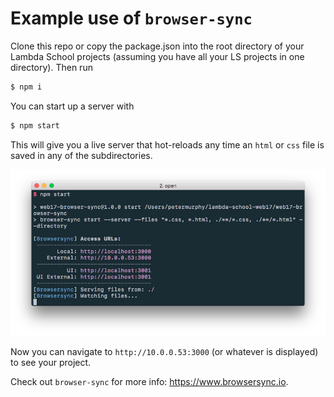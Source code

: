 # Example use of `browser-sync`

Clone this repo or copy the package.json into the root directory of your Lambda School projects (assuming you have all your LS projects in one directory). Then run

```bash
$ npm i
```

You can start up a server with

```bash
$ npm start
```

This will give you a live server that hot-reloads any time an `html` or `css` file is saved in any of the subdirectories.


![Terminal](img/terminal.png)

Now you can navigate to `http://10.0.0.53:3000` (or whatever is displayed) to see your project.

Check out `browser-sync` for more info: https://www.browsersync.io.
